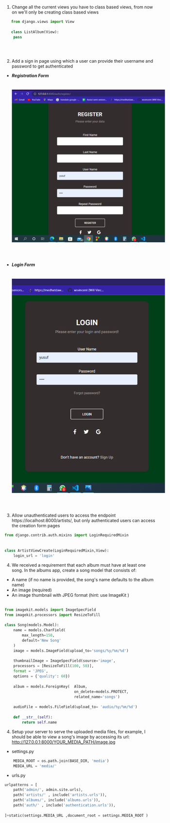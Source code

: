1. Change all the current views you have to class based views, from now on we'll only be creating class based views



```python
   from django.views import View

   class ListAlbum(View):
    pass

```
<br/>
<br/>

2. Add a sign in page using which a user can provide their username and password to get authenticated

-  ***Registration Form***

<img src = './readme elements/register.png' style = 'width : 800px; margin : 24px 0 48px 24px'/>

-  ***Login Form***  

<img src = './readme elements/login.png' style = 'width : 800px; margin : 24px 0 48px 24px'/>


3. Allow unauthenticated users to access the endpoint https://localhost:8000/artists/, but only authenticated users can
access the creation form pages

```python
from django.contrib.auth.mixins import LoginRequiredMixin


class ArtistViewCreate(LoginRequiredMixin,View):
    login_url = 'login'

```

4. We received a requirement that each album must have at least one song. In the albums app, create a song model that
consists of:

-  A name (if no name is provided, the song's name defaults to the album name)
-  An image (required)
-  An image thumbnail with JPEG format (hint: use ImageKit )

```python

from imagekit.models import ImageSpecField
from imagekit.processors import ResizeToFill

class Song(models.Model):
    name = models.CharField(
        max_length=150,
        default='New Song'
    )
    image = models.ImageField(upload_to='songs/%y/%m/%d')
    
    thumbnailImage = ImageSpecField(source='image',
    processors = [ResizeToFill(100, 50)],
    format = 'JPEG',
    options = {'quality': 60})
    
    album = models.ForeignKey(  Album,
                                on_delete=models.PROTECT,
                                related_name='songs')
    
    audioFile = models.FileField(upload_to= 'audio/%y/%m/%d')
    
    def __str__(self):
        return self.name
```

4. Setup your server to serve the uploaded media files, for example, I should be able to view a song's image by
accessing its url: http://127.0.0.1:8000/YOUR_MEDIA_PATH/image.jpg

-  settings.py

```python
    MEDIA_ROOT = os.path.join(BASE_DIR, 'media')
    MEDIA_URL = 'media/'
```
-  urls.py
```python
urlpatterns = [
    path('admin/', admin.site.urls),
    path('artists/' , include('artists.urls')),
    path('albums/', include('albums.urls')),
    path('auth/' , include('authentication.urls')),
    
]+static(settings.MEDIA_URL ,document_root = settings.MEDIA_ROOT )
```
